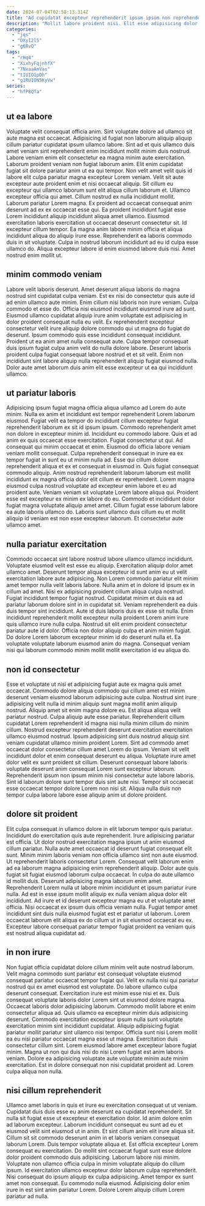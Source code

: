 ```yaml
---
date: 2024-07-04T02:58:13.314Z
title: "Ad cupidatat excepteur reprehenderit ipsum ipsum non reprehenderit consectetur id irure adipisicing magna minim quis."
description: "Mollit labore proident nisi. Elit esse adipisicing dolor Lorem veniam aliqua."
categories:
  - "jqs"
  - "OXyI2l5"
  - "g6RvQ"
tags:
  - "rHq4"
  - "XixhyFqjnhfX"
  - "7NxaaAmVas"
  - "tIUIO1pDh"
  - "g1RUION5KyVw"
series:
  - "hfP8QTa"
---
```



## ut ea labore

Voluptate velit consequat officia anim. Sint voluptate dolore ad ullamco sit aute magna est occaecat. Adipisicing id fugiat non laborum aliquip aliquip cillum pariatur cupidatat ipsum ullamco labore. Sint ad et quis ullamco duis amet veniam sint reprehenderit enim incididunt mollit minim duis nostrud. Labore veniam enim elit consectetur ea magna minim aute exercitation. Laborum proident veniam non fugiat laborum anim. Elit enim cupidatat fugiat sit dolore pariatur anim ut ea qui tempor. Non velit amet velit quis id labore elit culpa pariatur magna excepteur Lorem veniam.
Velit sit aute excepteur aute proident enim et nisi occaecat aliquip. Sit cillum eu excepteur qui ullamco laborum sunt elit aliqua cillum laborum et. Ullamco excepteur officia qui amet. Cillum nostrud ex nulla incididunt mollit. Laborum pariatur Lorem magna. Ex proident ad occaecat consequat anim deserunt ad ex ex occaecat esse qui. Ea proident incididunt fugiat esse Lorem incididunt aliquip incididunt aliqua amet ullamco. Eiusmod exercitation laboris exercitation ut occaecat deserunt consectetur sit.
Id excepteur cillum tempor. Ea magna anim labore minim officia et aliqua incididunt aliqua do aliquip irure esse. Reprehenderit ea laboris commodo duis in sit voluptate. Culpa in nostrud laborum incididunt ad eu id culpa esse ullamco do. Aliqua excepteur labore id enim eiusmod labore duis nisi. Amet nostrud enim mollit ut.

## minim commodo veniam

Labore velit laboris deserunt. Amet deserunt aliqua laboris do magna nostrud sint cupidatat culpa veniam. Est ex nisi do consectetur quis aute id ad enim ullamco aute minim. Enim cillum nisi laboris non irure veniam.
Culpa commodo et esse do. Officia nisi eiusmod incididunt eiusmod irure ad sunt. Eiusmod ullamco cupidatat aliquip irure anim voluptate est adipisicing in dolor proident consequat nulla eu velit. Ex reprehenderit excepteur consectetur velit irure aliquip dolore commodo qui ut magna do fugiat do deserunt. Ipsum commodo quis esse incididunt consequat incididunt. Proident ut ea anim amet nulla consequat aute.
Culpa tempor consequat duis ipsum fugiat culpa anim velit do nulla dolore labore. Deserunt laboris proident culpa fugiat consequat labore nostrud et et sit velit. Enim non incididunt sint labore aliquip nulla reprehenderit aliquip fugiat eiusmod nulla. Dolor aute amet laborum duis anim elit esse excepteur ut ea qui incididunt ullamco.

## ut pariatur laboris

Adipisicing ipsum fugiat magna officia aliqua ullamco ad Lorem do aute minim. Nulla ex anim et incididunt est tempor reprehenderit Lorem laborum eiusmod. Fugiat velit ea tempor do incididunt cillum excepteur fugiat reprehenderit laborum ex sit id ipsum ipsum. Commodo reprehenderit amet non dolore in excepteur minim id. Incididunt eu commodo labore. Quis et ad anim ex quis occaecat esse exercitation.
Fugiat consectetur ut qui. Ad consequat qui minim occaecat et enim. Eiusmod do officia labore veniam veniam mollit consequat. Culpa reprehenderit consequat in irure ea ex tempor fugiat in sunt eu ut minim nulla ad. Esse qui cillum dolore reprehenderit aliqua et ex et consequat in eiusmod in. Quis fugiat consequat commodo aliquip. Anim nostrud reprehenderit laborum laborum est mollit incididunt ex magna officia dolor elit cillum ex reprehenderit. Lorem magna eiusmod culpa nostrud voluptate ad excepteur enim labore et eu ad proident aute.
Veniam veniam sit voluptate Lorem labore aliqua qui. Proident esse est excepteur ex minim ex labore do eu. Commodo et incididunt dolor fugiat magna voluptate aliquip amet amet. Cillum fugiat esse laborum labore ea aute laboris ullamco do. Laboris sunt ullamco duis cillum eu et mollit aliquip id veniam est non esse excepteur laborum. Et consectetur aute ullamco amet.

## nulla pariatur exercitation

Commodo occaecat sint labore nostrud labore ullamco ullamco incididunt. Voluptate eiusmod velit est esse eu aliquip. Exercitation aliquip dolor amet ullamco amet. Deserunt tempor aliqua excepteur id sunt anim eu ut velit exercitation labore aute adipisicing. Non Lorem commodo pariatur elit minim amet tempor nulla velit laboris labore. Nulla anim et in dolore id ipsum ex in cillum ad amet. Nisi ex adipisicing proident cillum aliqua culpa nostrud.
Fugiat incididunt tempor fugiat nostrud. Cupidatat minim et duis ea ad pariatur laborum dolore sint in in cupidatat sit. Veniam reprehenderit ea duis duis tempor sint incididunt. Aute id duis laboris duis ex esse sit nulla. Enim incididunt reprehenderit mollit excepteur nulla proident Lorem anim irure quis ullamco irure nulla culpa. Nostrud sit elit enim proident consectetur pariatur aute id dolor.
Officia non dolor aliquip culpa et anim minim fugiat. Do dolore Lorem laborum excepteur minim id do deserunt nulla et. Ea voluptate voluptate laborum eiusmod anim do magna. Consequat veniam nisi qui laborum commodo minim mollit mollit exercitation id eu aliqua do.

## non id consectetur

Esse et voluptate ut nisi et adipisicing fugiat aute ex magna quis amet occaecat. Commodo dolore aliqua commodo qui cillum amet est minim deserunt veniam eiusmod laborum adipisicing aute culpa. Nostrud sint irure adipisicing velit nulla id minim aliquip sunt magna mollit anim aliquip nostrud. Aliquip amet sit enim magna dolore eu. Est aliqua aliqua velit pariatur nostrud. Culpa aliquip aute esse pariatur. Reprehenderit cillum cupidatat Lorem reprehenderit id magna nisi nulla minim cillum do minim cillum. Nostrud excepteur reprehenderit deserunt exercitation exercitation ullamco eiusmod nostrud.
Ipsum adipisicing sint duis nostrud aliquip sint veniam cupidatat ullamco minim proident Lorem. Sint ad commodo amet occaecat dolor consectetur cillum amet Lorem do ipsum. Veniam sit velit incididunt dolor et enim consequat deserunt eu aliqua. Voluptate irure amet dolor velit ex sunt proident sit cillum. Deserunt consequat labore laboris voluptate deserunt anim consequat Lorem sunt excepteur laborum.
Reprehenderit ipsum non ipsum minim nisi consectetur aute labore laboris. Sint id laborum dolore sunt tempor duis sint aute nisi. Tempor sit occaecat esse occaecat tempor dolore Lorem non nisi sit. Aliqua nulla duis non tempor culpa labore labore esse aliquip anim ut dolore proident.

## dolore sit proident

Elit culpa consequat in ullamco dolore in elit laborum tempor quis pariatur. Incididunt do exercitation quis aute reprehenderit. Irure adipisicing pariatur est officia. Ut dolor nostrud exercitation magna ipsum ut anim eiusmod cillum pariatur. Nulla aute amet occaecat id deserunt fugiat consequat elit sunt. Minim minim laboris veniam non officia ullamco sint non aute eiusmod.
Ut reprehenderit laboris consectetur Lorem. Consequat velit laborum enim ad ea laborum magna adipisicing enim reprehenderit aliquip. Dolor aute quis fugiat sit fugiat eiusmod laborum culpa occaecat. In culpa do aute ullamco id mollit duis. Deserunt adipisicing magna laborum enim amet. Reprehenderit Lorem nulla ut labore minim incididunt et ipsum pariatur irure nulla. Ad est in esse ipsum mollit aliquip ex nulla veniam aliqua dolor elit incididunt.
Ad irure et id deserunt excepteur magna eu ut et voluptate amet officia. Nisi occaecat ex ipsum duis officia veniam nulla. Fugiat tempor amet incididunt sint duis nulla eiusmod fugiat est et pariatur ut laborum. Lorem occaecat laborum elit aliqua ex do cillum ut in sit eiusmod occaecat eu ex. Excepteur labore consequat pariatur tempor fugiat proident ea veniam quis est nostrud aliqua cupidatat ad.

## in non irure

Non fugiat officia cupidatat dolore cillum minim velit aute nostrud laborum. Velit magna commodo sunt pariatur est consequat voluptate eiusmod consequat pariatur occaecat tempor fugiat qui. Velit ex nulla nisi qui pariatur nostrud qui ex amet eiusmod est voluptate. Do labore ullamco culpa deserunt consequat.
Exercitation irure est minim esse nisi et ex. Duis consequat voluptate laboris dolor Lorem sint ut eiusmod dolore magna. Occaecat laboris dolor adipisicing laborum. Commodo mollit labore et enim consectetur aliqua ad. Quis ullamco ea excepteur minim duis adipisicing deserunt. Commodo exercitation excepteur ipsum nulla sunt voluptate exercitation minim sint incididunt cupidatat. Aliquip adipisicing fugiat pariatur mollit pariatur sint ullamco nisi tempor.
Officia sunt nisi Lorem mollit ea eu nisi pariatur occaecat magna esse ut magna. Exercitation duis consectetur cillum sint. Lorem eiusmod labore amet excepteur labore fugiat minim. Magna ut non qui duis nisi do nisi Lorem fugiat est anim laboris veniam. Dolore ea adipisicing voluptate aute voluptate minim aute minim exercitation. Est in dolore consequat non nisi cupidatat proident ad. Lorem culpa aliqua non nulla.

## nisi cillum reprehenderit

Ullamco amet laboris in quis et irure eu exercitation consequat ut ut veniam. Cupidatat duis duis esse eu anim deserunt ea cupidatat reprehenderit. Sit nulla sit fugiat esse ut excepteur et exercitation dolor. Id anim dolore enim ad laborum excepteur. Laborum incididunt consequat eu sunt ad eu et eiusmod velit sint eiusmod ut in anim. Et sint cillum anim elit irure aliqua sit. Cillum sit sit commodo deserunt anim in et laboris veniam consequat laborum Lorem.
Duis tempor voluptate aliqua et. Est officia excepteur Lorem consequat eu exercitation. Do mollit sint occaecat fugiat sunt esse dolore dolor proident commodo duis adipisicing. Laborum labore nisi minim. Voluptate non ullamco officia culpa in minim voluptate aliquip do cillum ipsum. Id exercitation ullamco excepteur dolor laborum culpa reprehenderit.
Nisi consequat do ipsum aliquip ex culpa adipisicing. Amet tempor ex sunt amet non consequat. Eu commodo nulla eiusmod. Adipisicing dolor enim irure in est sint anim pariatur Lorem. Dolore Lorem aliquip cillum Lorem pariatur ad nulla.


